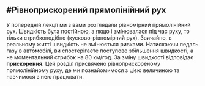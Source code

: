 #<p1>Рівноприскорений прямолінійний рух</p1>
---

У попередній лекції ми з вами розглядали рівномірний прямолінійний рух. Швидкість була постійною, а якщо і змінювалася під час руху, то тільки стрибкоподібно (кусково-рівномірний рух). Звичайно, в реальному житті швидкість не змінюється ривками. Натискаючи педаль газу в автомобілі, ви спостерігаєте поступове збільшення швидкості, а не моментальний стрибок на 80 км/год. За зміну швидкості відповідає <b>прискорення</b>. Цей розділ присвячено рівноприскореному прямолінійному руху, де ми познайомимося з цією величиною та навчимося з нею працювати.